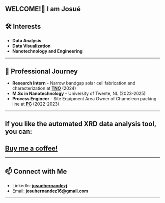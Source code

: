 ## WELCOME!👋 I am Josué


## 🛠 Interests
- **Data Analysis**
- **Data Visualization**
- **Nanotechnology and Engineering**
---

## 🔭 Professional Journey
- **Research Intern** - Narrow bandgap solar cell fabrication and characterization at [**TNO**](https://www.tno.nl/en/) (2024)
- **M.Sc in Nanotechnology** - University of Twente, NL (2023-2025)
- **Process Engineer** - Site Equipment Area Owner of Chameleon packing line at [**PG**](https://latam.pg.com/) (2022-2023)
---
## If you like the automated XRD data analysis tool, you can:
[**Buy me a coffee!**](https://buymeacoffee.com/josue.hernandez)
---
---
## 📫 Connect with Me
- LinkedIn: [**josuehernandezj**](https://www.linkedin.com/in/josuehernandezj/)
- Email: [**josuhernandez16@gmail.com**](mailto:josuhernandez16@gmail.com)

---

